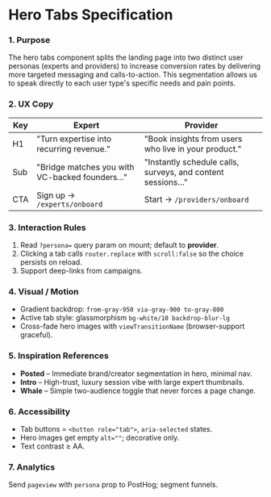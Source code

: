 # Hero Tabs Specification

### 1. Purpose
The hero tabs component splits the landing page into two distinct user personas (experts and providers) to increase conversion rates by delivering more targeted messaging and calls-to-action. This segmentation allows us to speak directly to each user type's specific needs and pain points.

### 2. UX Copy
| Key | Expert | Provider |
|-----|--------|----------|
| H1 | "Turn expertise into recurring revenue." | "Book insights from users who live in your product." |
| Sub | "Bridge matches you with VC-backed founders…" | "Instantly schedule calls, surveys, and content sessions…" |
| CTA | Sign up → `/experts/onboard` | Start → `/providers/onboard` |

### 3. Interaction Rules
1. Read `?persona=` query param on mount; default to **provider**.
2. Clicking a tab calls `router.replace` with `scroll:false` so the choice persists on reload.
3. Support deep-links from campaigns.

### 4. Visual / Motion
* Gradient backdrop: `from-gray-950 via-gray-900 to-gray-800`
* Active tab style: glassmorphism `bg-white/10 backdrop-blur-lg`
* Cross-fade hero images with `viewTransitionName` (browser-support graceful).

### 5. Inspiration References
* **Posted** – Immediate brand/creator segmentation in hero, minimal nav.
* **Intro** – High-trust, luxury session vibe with large expert thumbnails.
* **Whale** – Simple two-audience toggle that never forces a page change.

### 6. Accessibility
* Tab buttons = `<button role="tab">`, `aria-selected` states.
* Hero images get empty `alt=""`; decorative only.
* Text contrast ≥ AA.

### 7. Analytics
Send `pageview` with `persona` prop to PostHog; segment funnels. 